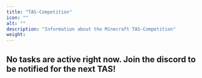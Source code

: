 ```yaml
---
title: "TAS-Competition"
icon: ""
alt: ""
description: "Information about the Minecraft TAS-Competition"
weight: 
---
```

## No tasks are active right now. Join the discord to be notified for the next TAS!
